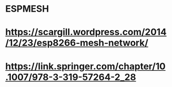 # ESPMESH
# https://scargill.wordpress.com/2014/12/23/esp8266-mesh-network/
# https://link.springer.com/chapter/10.1007/978-3-319-57264-2_28
